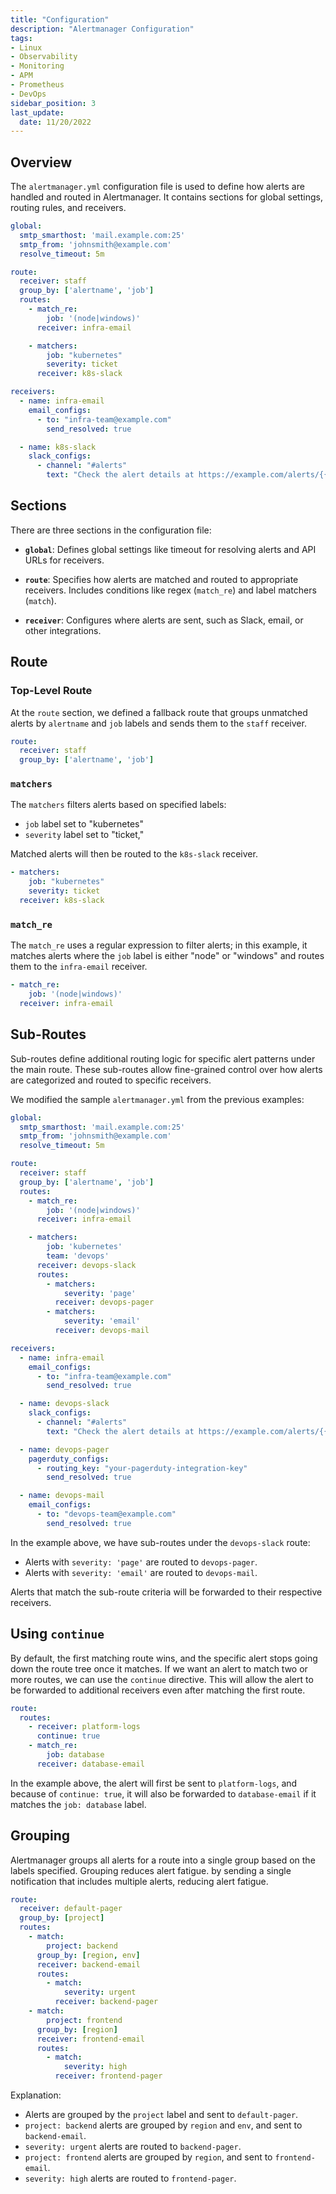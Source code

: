 ```yaml
---
title: "Configuration"
description: "Alertmanager Configuration"
tags: 
- Linux
- Observability
- Monitoring 
- APM
- Prometheus
- DevOps
sidebar_position: 3
last_update:
  date: 11/20/2022
---
```



## Overview 

The `alertmanager.yml` configuration file is used to define how alerts are handled and routed in Alertmanager. It contains sections for global settings, routing rules, and receivers.  

```yaml
global:
  smtp_smarthost: 'mail.example.com:25'
  smtp_from: 'johnsmith@example.com'
  resolve_timeout: 5m

route:
  receiver: staff
  group_by: ['alertname', 'job']
  routes:
    - match_re:
        job: '(node|windows)'
      receiver: infra-email

    - matchers:
        job: "kubernetes"
        severity: ticket
      receiver: k8s-slack

receivers:
  - name: infra-email
    email_configs:
      - to: "infra-team@example.com"
        send_resolved: true

  - name: k8s-slack
    slack_configs:
      - channel: "#alerts"
        text: "Check the alert details at https://example.com/alerts/{{ .GroupLabels.app }}"
```

## Sections 

There are three sections in the configuration file:

- **`global`**: Defines global settings like timeout for resolving alerts and API URLs for receivers.  

- **`route`**: Specifies how alerts are matched and routed to appropriate receivers. Includes conditions like regex (`match_re`) and label matchers (`match`).  

- **`receiver`**: Configures where alerts are sent, such as Slack, email, or other integrations.


## Route 

### Top-Level Route 

At the `route` section, we defined a fallback route that groups unmatched alerts by `alertname` and `job` labels and sends them to the `staff` receiver.

```yaml title="alertmanager.yml"
route:
  receiver: staff
  group_by: ['alertname', 'job']
```

### `matchers`

The `matchers` filters alerts based on specified labels:

- `job` label set to "kubernetes" 
- `severity` label set to "ticket," 

Matched alerts will then be routed to the `k8s-slack` receiver.

```yaml title="alertmanager.yml"
- matchers:
    job: "kubernetes"
    severity: ticket
  receiver: k8s-slack
```

### `match_re`

The `match_re` uses a regular expression to filter alerts; in this example, it matches alerts where the `job` label is either "node" or "windows" and routes them to the `infra-email` receiver. 

```yaml title="alertmanager.yml"
- match_re:
    job: '(node|windows)'
  receiver: infra-email
```

## Sub-Routes 

Sub-routes define additional routing logic for specific alert patterns under the main route. These sub-routes allow fine-grained control over how alerts are categorized and routed to specific receivers.

We modified the sample `alertmanager.yml` from the previous examples:

```yaml title="alertmanager.yml"
global:
  smtp_smarthost: 'mail.example.com:25'
  smtp_from: 'johnsmith@example.com'
  resolve_timeout: 5m

route:
  receiver: staff
  group_by: ['alertname', 'job']
  routes:
    - match_re:
        job: '(node|windows)'
      receiver: infra-email

    - matchers:
        job: 'kubernetes'
        team: 'devops'
      receiver: devops-slack
      routes:
        - matchers:  
            severity: 'page'
          receiver: devops-pager
        - matchers:  
            severity: 'email'
          receiver: devops-mail

receivers:
  - name: infra-email
    email_configs:
      - to: "infra-team@example.com"
        send_resolved: true

  - name: devops-slack
    slack_configs:
      - channel: "#alerts"
        text: "Check the alert details at https://example.com/alerts/{{ .GroupLabels.app }}"

  - name: devops-pager
    pagerduty_configs:
      - routing_key: "your-pagerduty-integration-key"
        send_resolved: true

  - name: devops-mail
    email_configs:
      - to: "devops-team@example.com"
        send_resolved: true
```
  
In the example above, we have sub-routes under the `devops-slack` route:

- Alerts with `severity: 'page'` are routed to `devops-pager`.
- Alerts with `severity: 'email'` are routed to `devops-mail`.

Alerts that match the sub-route criteria will be forwarded to their respective receivers.

## Using `continue`

By default, the first matching route wins, and the specific alert stops going down the route tree once it matches. If we want an alert to match two or more routes, we can use the `continue` directive. This will allow the alert to be forwarded to additional receivers even after matching the first route.

```yaml title="alertmanager.yml"
route:
  routes:
    - receiver: platform-logs 
      continue: true
    - match_re:
        job: database
      receiver: database-email
```

In the example above, the alert will first be sent to `platform-logs`, and because of `continue: true`, it will also be forwarded to `database-email` if it matches the `job: database` label.

## Grouping

Alertmanager groups all alerts for a route into a single group based on the labels specified. Grouping reduces alert fatigue. by sending a single notification that includes multiple alerts, reducing alert fatigue.

```yaml
route:
  receiver: default-pager
  group_by: [project]
  routes:
    - match:
        project: backend
      group_by: [region, env]
      receiver: backend-email
      routes:
        - match:
            severity: urgent
          receiver: backend-pager
    - match:
        project: frontend
      group_by: [region]
      receiver: frontend-email
      routes:
        - match:
            severity: high
          receiver: frontend-pager
```

Explanation:

- Alerts are grouped by the `project` label and sent to `default-pager`.
- `project: backend` alerts are grouped by `region` and `env`, and sent to `backend-email`.
- `severity: urgent` alerts are routed to `backend-pager`.
- `project: frontend` alerts are grouped by `region`, and sent to `frontend-email`.
- `severity: high` alerts are routed to `frontend-pager`.